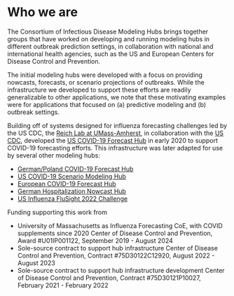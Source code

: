 # Who we are

The Consortium of Infectious Disease Modeling Hubs brings together groups that have worked on developing and running modeling hubs in different outbreak prediction settings, in collaboration with national and international health agencies, such as the US and European Centers for Disease Control and Prevention.

The initial modeling hubs were developed with a focus on providing nowcasts, forecasts, or scenario projections of outbreaks. While the infrastructure we developed to support these efforts are readily generalizable to other applications, we note that these motivating examples were for applications that focused on (a) predictive modeling and (b) outbreak settings.

Building off of systems designed for influenza forecasting challenges led by the US CDC, the [Reich Lab at UMass-Amherst](https://reichlab.io/), in collaboration with the [US CDC](https://www.cdc.gov/), developed the [US COVID-19 Forecast Hub](https://covid19forecasthub.org/) in early 2020 to support COVID-19 forecasting efforts. This infrastructure was later adapted for use by several other modeling hubs:

 - [German/Poland COVID-19 Forecast Hub](https://github.com/KITmetricslab/covid19-forecast-hub-de)
 - [US COVID-19 Scenario Modeling Hub](https://github.com/midas-network/covid19-scenario-modeling-hub)
 - [European COVID-19 Forecast Hub](https://github.com/covid19-forecast-hub-europe/covid19-forecast-hub-europe)
 - [German Hospitalization Nowcast Hub](https://github.com/KITmetricslab/hospitalization-nowcast-hub)
 - [US Influenza FluSight 2022 Challenge](https://github.com/cdcepi/Flusight-forecast-data)


Funding supporting this work from
 - University of Massachusetts as Influenza Forecasting CoE, with COVID supplements since 2020
   Center of Disease Control and Prevention, Award #U01IP001122, September 2019 - August 2024
 - Sole-source contract to support hub infrastructure
   Center of Disease Control and Prevention, Contract #75D30122C12920, August 2022 - August 2023
 - Sole-source contract to support hub infrastructure development
   Center of Disease Control and Prevention, Contract #75D30121P10027, February 2021 - February 2022